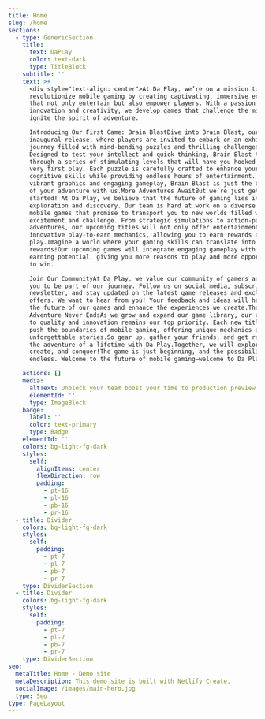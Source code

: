 ```yaml
---
title: Home
slug: /home
sections:
  - type: GenericSection
    title:
      text: DaPLay
      color: text-dark
      type: TitleBlock
    subtitle: ''
    text: >+
      <div style="text-align: center">At Da Play, we’re on a mission to
      revolutionize mobile gaming by creating captivating, immersive experiences
      that not only entertain but also empower players. With a passion for
      innovation and creativity, we develop games that challenge the mind and
      ignite the spirit of adventure.

      Introducing Our First Game: Brain BlastDive into Brain Blast, our
      inaugural release, where players are invited to embark on an exhilarating
      journey filled with mind-bending puzzles and thrilling challenges.
      Designed to test your intellect and quick thinking, Brain Blast takes you
      through a series of stimulating levels that will have you hooked from the
      very first play. Each puzzle is carefully crafted to enhance your
      cognitive skills while providing endless hours of entertainment. With
      vibrant graphics and engaging gameplay, Brain Blast is just the beginning
      of your adventure with us.More Adventures AwaitBut we’re just getting
      started! At Da Play, we believe that the future of gaming lies in
      exploration and discovery. Our team is hard at work on a diverse lineup of
      mobile games that promise to transport you to new worlds filled with
      excitement and challenge. From strategic simulations to action-packed
      adventures, our upcoming titles will not only offer entertainment but also
      innovative play-to-earn mechanics, allowing you to earn rewards as you
      play.Imagine a world where your gaming skills can translate into real
      rewards!Our upcoming games will integrate engaging gameplay with exciting
      earning potential, giving you more reasons to play and more opportunities
      to win.

      Join Our CommunityAt Da Play, we value our community of gamers and invite
      you to be part of our journey. Follow us on social media, subscribe to our
      newsletter, and stay updated on the latest game releases and exclusive
      offers. We want to hear from you! Your feedback and ideas will help shape
      the future of our games and enhance the experiences we create.The
      Adventure Never EndsAs we grow and expand our game library, our commitment
      to quality and innovation remains our top priority. Each new title will
      push the boundaries of mobile gaming, offering unique mechanics and
      unforgettable stories.So gear up, gather your friends, and get ready for
      the adventure of a lifetime with Da Play.Together, we will explore,
      create, and conquer!The game is just beginning, and the possibilities are
      endless. Welcome to the future of mobile gaming—welcome to Da Play!</div>

    actions: []
    media:
      altText: Unblock your team boost your time to production preview
      elementId: ''
      type: ImageBlock
    badge:
      label: ''
      color: text-primary
      type: Badge
    elementId: ''
    colors: bg-light-fg-dark
    styles:
      self:
        alignItems: center
        flexDirection: row
        padding:
          - pt-16
          - pl-16
          - pb-16
          - pr-16
  - title: Divider
    colors: bg-light-fg-dark
    styles:
      self:
        padding:
          - pt-7
          - pl-7
          - pb-7
          - pr-7
    type: DividerSection
  - title: Divider
    colors: bg-light-fg-dark
    styles:
      self:
        padding:
          - pt-7
          - pl-7
          - pb-7
          - pr-7
    type: DividerSection
seo:
  metaTitle: Home - Demo site
  metaDescription: This demo site is built with Netlify Create.
  socialImage: /images/main-hero.jpg
  type: Seo
type: PageLayout
---
```

